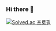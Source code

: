 ### Hi there 👋

[![Solved.ac 프로필](http://mazassumnida.wtf/api/v2/generate_badge?boj=jhkim8669)](https://solved.ac/jhkim8669)

